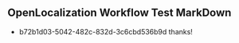 ## OpenLocalization Workflow Test MarkDown
* b72b1d03-5042-482c-832d-3c6cbd536b9d thanks!

<!--HONumber=Jul16_HO4-->


